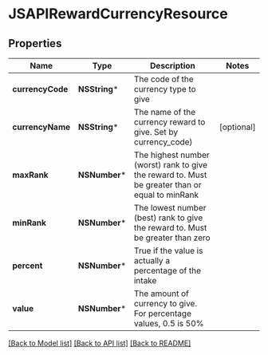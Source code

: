 # JSAPIRewardCurrencyResource

## Properties
Name | Type | Description | Notes
------------ | ------------- | ------------- | -------------
**currencyCode** | **NSString*** | The code of the currency type to give | 
**currencyName** | **NSString*** | The name of the currency reward to give.  Set by currency_code) | [optional] 
**maxRank** | **NSNumber*** | The highest number (worst) rank to give the reward to. Must be greater than or equal to minRank | 
**minRank** | **NSNumber*** | The lowest number (best) rank to give the reward to. Must be greater than zero | 
**percent** | **NSNumber*** | True if the value is actually a percentage of the intake | 
**value** | **NSNumber*** | The amount of currency to give. For percentage values, 0.5 is 50% | 

[[Back to Model list]](../README.md#documentation-for-models) [[Back to API list]](../README.md#documentation-for-api-endpoints) [[Back to README]](../README.md)


